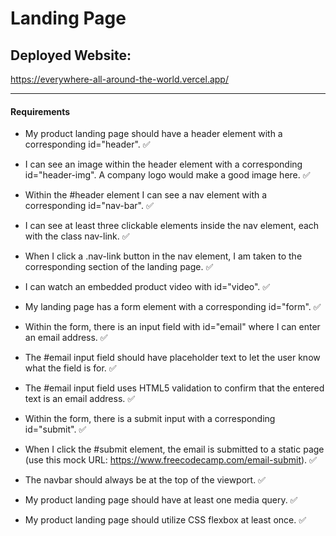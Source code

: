 # Landing Page

## Deployed Website:
https://everywhere-all-around-the-world.vercel.app/

***

#### Requirements
- My product landing page should have a header element with a corresponding id="header". ✅

- I can see an image within the header element with a corresponding id="header-img". A company logo would make a good image here. ✅

- Within the #header element I can see a nav element with a corresponding id="nav-bar". ✅

- I can see at least three clickable elements inside the nav element, each with the class nav-link. ✅

- When I click a .nav-link button in the nav element, I am taken to the corresponding section of the landing page. ✅

- I can watch an embedded product video with id="video". ✅

- My landing page has a form element with a corresponding id="form". ✅

- Within the form, there is an input field with id="email" where I can enter an email address. ✅

- The #email input field should have placeholder text to let the user know what the field is for. ✅

- The #email input field uses HTML5 validation to confirm that the entered text is an email address. ✅
 
- Within the form, there is a submit input with a corresponding id="submit". ✅

- When I click the #submit element, the email is submitted to a static page (use this mock URL: https://www.freecodecamp.com/email-submit). ✅

- The navbar should always be at the top of the viewport. ✅

- My product landing page should have at least one media query. ✅

- My product landing page should utilize CSS flexbox at least once. ✅
